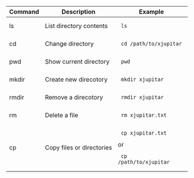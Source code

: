 | Command | Description | Example | 
|-------------|-------------|-------------|
| ls | List directory contents | <pre><code> ls </code></pre> | 
| cd | Change directory | <pre><code> cd /path/to/xjupitar </code></pre> | 
| pwd | Show current directory | <pre><code> pwd </code></pre> | 
|mkdir| Create new direcotory | <pre><code>  mkdir xjupitar </code></pre> |
|rmdir |Remove a direcotory |<pre><code> rmdir xjupitar </code></pre> | 
|rm | Delete a file |<pre><code> rm xjupitar.txt </code></pre>|
|cp|Copy files or directories |<pre><code> cp xjupitar.txt </code></pre> or <pre><code> cp /path/to/xjupitar </code></pre>|
